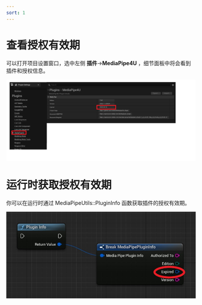 ```yaml
---
sort: 1
---
```


# 查看授权有效期

可以打开项目设置窗口，选中左侧 **插件**->**MediaPipe4U** ，细节面板中将会看到插件和授权信息。

[![License](./images/plugin_settings.jpg "License")](./images/plugin_settings.jpg)   

# 运行时获取授权有效期

你可以在运行时通过 MediaPipeUtils::PluginInfo 函数获取插件的授权有效期。



[![License](images/plugin_info_func.jpg "License")](images/plugin_info_func.jpg)   